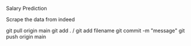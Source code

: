 Salary Prediction

Scrape the data from indeed

git pull origin main
git add . / git add filename
git commit -m "message"
git push origin main